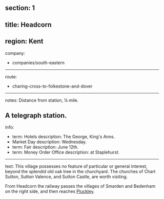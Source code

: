 section: 1
----
title: Headcorn
----
region: Kent
----
company:
- companies/south-eastern
----
route:
- charing-cross-to-folkestone-and-dover
----
notes: Distance from station, ¼ mile.

A telegraph station.
----
info:
- term: Hotels
  description: The George, King's Anns.
- Market Day
  description: Wednesday.
- term: Fair
  description: June 12th.
- term: Money Order Office
  description: at Staplehurst.
----
text: This village possesses no feature of particular or general interest, beyond the splendid old oak tree in the churchyard. The churches of Chart Sutton, Sutton Valence, and Sutton Castle, are worth visiting.

From Headcorn the railway passes the villages of Smarden and Bedenham on the right side, and then reaches [Pluckley](/stations/pluckley).
